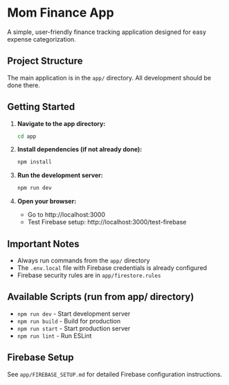 # Mom Finance App

A simple, user-friendly finance tracking application designed for easy expense categorization.

## Project Structure

The main application is in the `app/` directory. All development should be done there.

## Getting Started

1. **Navigate to the app directory:**
   ```bash
   cd app
   ```

2. **Install dependencies (if not already done):**
   ```bash
   npm install
   ```

3. **Run the development server:**
   ```bash
   npm run dev
   ```

4. **Open your browser:**
   - Go to http://localhost:3000
   - Test Firebase setup: http://localhost:3000/test-firebase

## Important Notes

- Always run commands from the `app/` directory
- The `.env.local` file with Firebase credentials is already configured
- Firebase security rules are in `app/firestore.rules`

## Available Scripts (run from app/ directory)

- `npm run dev` - Start development server
- `npm run build` - Build for production
- `npm run start` - Start production server
- `npm run lint` - Run ESLint

## Firebase Setup

See `app/FIREBASE_SETUP.md` for detailed Firebase configuration instructions.